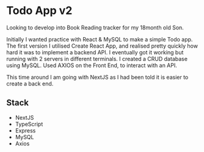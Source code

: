 # Todo App v2

Looking to develop into Book Reading tracker for my 18month old Son.

Initially I wanted practice with React & MySQL to make a simple Todo app. The first version I utilised Create React App, and realised pretty quickly how hard it was to implement a backend API. I eventually got it working but running with 2 servers in different terminals. I created a CRUD database using MySQL. Used AXIOS on the Front End, to interact with an API.

This time around I am going with NextJS as I had been told it is easier to create a back end.

## Stack

- NextJS
- TypeScript
- Express
- MySQL
- Axios
